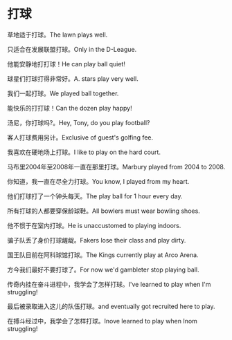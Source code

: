 # 打球

<p><span class="chinese">草地适于打球。</span><span class="english">The lawn plays well.</span></p>

<p><span class="chinese">只适合在发展联盟打球。</span><span class="english">Only in the D-League.</span></p>

<p><span class="chinese">他能安静地打打球！</span><span class="english">He can play ball quiet!</span></p>

<p><span class="chinese">球星们打球打得非常好。</span><span class="english">A. stars play very well.</span></p>

<p><span class="chinese">我们一起打球。</span><span class="english">We played ball together.</span></p>

<p><span class="chinese">能快乐的打打球！</span><span class="english">Can the dozen play happy!</span></p>

<p><span class="chinese">汤尼，你打球吗?。</span><span class="english">Hey, Tony, do you play football?</span></p>

<p><span class="chinese">客人打球费用另计。</span><span class="english">Exclusive of guest's golfing fee.</span></p>

<p><span class="chinese">我喜欢在硬地场上打球。</span><span class="english">I like to play on the hard court.</span></p>

<p><span class="chinese">马布里2004年至2008年一直在那里打球。</span><span class="english">Marbury played from 2004 to 2008.</span></p>

<p><span class="chinese">你知道，我一直在尽全力打球。</span><span class="english">You know, I played from my heart.</span></p>

<p><span class="chinese">他们打球打了一个钟头每天。</span><span class="english">The play ball for 1 hour every day.</span></p>

<p><span class="chinese">所有打球的人都要穿保龄球鞋。</span><span class="english">All bowlers must wear bowling shoes.</span></p>

<p><span class="chinese">他不惯于在室内打球。</span><span class="english">He is unaccustomed to playing indoors.</span></p>

<p><span class="chinese">骗子队丢了身价打球龌龊。</span><span class="english">Fakers lose their class and play dirty.</span></p>

<p><span class="chinese">国王队目前在阿科球馆打球。</span><span class="english">The Kings currently play at Arco Arena.</span></p>

<p><span class="chinese">方今我们最好不要打球了。</span><span class="english">For now we'd gambleter stop playing ball.</span></p>

<p><span class="chinese">传奇内挂在奋斗进程中，我学会了怎样打球。</span><span class="english">I've learned to play when I'm struggling!</span></p>

<p><span class="chinese">最后被录取进入这儿的队伍打球。</span><span class="english">and eventually got recruited here to play.</span></p>

<p><span class="chinese">在搏斗经过中，我学会了怎样打球。</span><span class="english">Inove learned to play when Inom struggling!</span></p>

